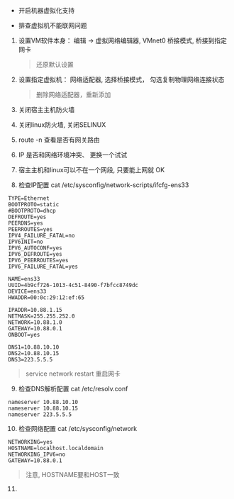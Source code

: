 *  开启机器虚拟化支持

* 排查虚拟机不能联网问题

1. 设置VM软件本身： 编辑 -> 虚拟网络编辑器, VMnet0 桥接模式, 桥接到指定网卡
   > 还原默认设置

2. 设置指定虚拟机： 网络适配器, 选择桥接模式， 勾选复制物理网络连接状态
   > 删除网络适配器，重新添加

3. 关闭宿主主机防火墙

4. 关闭linux防火墙, 关闭SELINUX

5. route -n 查看是否有网关路由

6. IP 是否和网络环境冲突、 更换一个试试

7. 宿主主机和linux可以不在一个网段, 只要能上网就 OK

8. 检查IP配置 cat /etc/sysconfig/network-scripts/ifcfg-ens33

```
TYPE=Ethernet
BOOTPROTO=static
#BOOTPROTO=dhcp
DEFROUTE=yes
PEERDNS=yes
PEERROUTES=yes
IPV4_FAILURE_FATAL=no
IPV6INIT=no
IPV6_AUTOCONF=yes
IPV6_DEFROUTE=yes
IPV6_PEERROUTES=yes
IPV6_FAILURE_FATAL=yes

NAME=ens33
UUID=4b9cf726-1013-4c51-8490-f7bfcc8749dc
DEVICE=ens33
HWADDR=00:0c:29:12:ef:65

IPADDR=10.88.1.15
NETMASK=255.255.252.0
NETWORK=10.88.1.0
GATEWAY=10.88.0.1
ONBOOT=yes

DNS1=10.88.10.10
DNS2=10.88.10.15
DNS3=223.5.5.5 
```
> service network restart
> 重启网卡

9. 检查DNS解析配置 cat /etc/resolv.conf 

```
nameserver 10.88.10.10
nameserver 10.88.10.15
nameserver 223.5.5.5
```

10. 检查网络配置 cat /etc/sysconfig/network

```
NETWORKING=yes
HOSTNAME=localhost.localdomain
NETWORKING_IPV6=no
GATEWAY=10.88.0.1
```
> 注意,  HOSTNAME要和HOST一致

11. 




